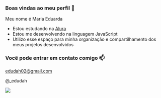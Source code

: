 ### Boas vindas ao meu perfil 🌸 

Meu nome é Maria Eduarda 

- Estou estudando na [Alura](https://www.alura.com.br)
- Estou me desenvolvendo na linguagem JavaScript
- Utilizo esse espaço para minha organização e compartilhamento dos meus projetos desenvolvidos

 ### Você pode entrar em contato comigo 📫

  edudah02@gmail.com

  @_edudah

  ![](https://media1.tenor.com/m/fFntTHJYFPMAAAAC/random.gif)
